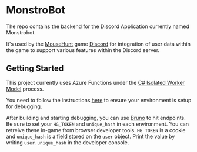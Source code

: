 # MonstroBot

The repo contains the backend for the Discord Application currently named Monstrobot.

It's used by the [MouseHunt](https://www.mousehuntgame) game [Discord](https://discordapp.com/invite/Ya9zEdk) for integration of user data within the game to support various features within the Discord server.

## Getting Started

This project currently uses Azure Functions under the [C# Isolated Worker Model](https://learn.microsoft.com/en-us/azure/azure-functions/dotnet-isolated-process-guide?tabs=windows) process.

You need to follow the instructions [here](https://learn.microsoft.com/en-us/azure/azure-functions/functions-develop-local#local-development-environments) to ensure your environment is setup for debugging.

After building and starting debugging, you can use [Bruno](https://github.com/usebruno/bruno) to hit endpoints. Be sure to set your `HG_TOKEN` and `unique_hash` in each environment. You can retreive these in-game from browser developer tools. `HG_TOKEN` is a cookie and `unique_hash` is a field stored on the `user` object. Print the value by writing `user.unique_hash` in the developer console.
